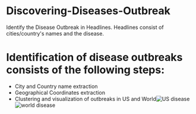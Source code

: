 # Discovering-Diseases-Outbreak
Identify the Disease Outbreak in Headlines. Headlines consist of cities/country's names and the disease. 
# Identification of disease outbreaks consists of the following steps:
* City and Country name extraction
* Geographical Coordinates extraction
* Clustering and visualization of outbreaks in US and World![US disease](https://github.com/highplainscomputing/Discovering-Diseases-Outbreak/assets/150230209/a0f40e8a-e149-44cb-a2b0-faf1e9ff93ec)
![world disease](https://github.com/highplainscomputing/Discovering-Diseases-Outbreak/assets/150230209/65cdfa43-5c2d-4d8c-9a04-9f2a29bb28e4)



